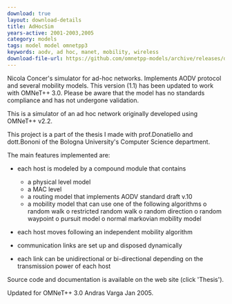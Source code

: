 ```yaml
---
download: true
layout: download-details
title: AdHocSim
years-active: 2001-2003,2005
category: models
tags: model model omnetpp3
keywords: aodv, ad hoc, manet, mobility, wireless
download-file-url: https://github.com/omnetpp-models/archive/releases/download/archive/adHocSim-1.1-src.tgz
---
```


Nicola Concer's simulator for ad-hoc networks. Implements AODV protocol and
several mobility models. This version (1.1) has been updated to work with
OMNeT++ 3.0. Please be aware that the model has no standards compliance and has
not undergone validation.

This is a simulator of an ad hoc network originally developed using OMNeT++ v2.2.

This project is a part of the thesis I made with prof.Donatiello and
dott.Bononi of the Bologna University's Computer Science department.

The main features implemented are:

* each host is modeled by a compound module that contains
  - a physical level model
  - a MAC level
  - a routing model that implements AODV standard draft v.10
  - a mobility model that can use one of the following algorithms
        o random walk
        o restricted random walk
        o random direction
        o random waypoint
        o pursuit model
        o normal markovian mobility model

* each host moves following an independent mobility algorithm

* communication links are set up and disposed dynamically

* each link can be unidirectional or bi-directional depending on the
  transmission power of each host

Source code and documentation is available on the web site (click 'Thesis').

Updated for OMNeT++ 3.0 Andras Varga Jan 2005.

